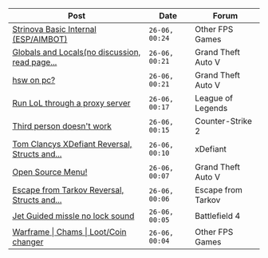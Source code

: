 |Post|Date|Forum|
|----|----|-----|
|[Strinova Basic Internal (ESP/AIMBOT)](https://www.unknowncheats.me/forum/other-fps-games/643994-strinova-basic-internal-esp-aimbot.html)|`26-06, 00:24`|Other FPS Games|
|[Globals and Locals(no discussion, read page...](https://www.unknowncheats.me/forum/grand-theft-auto-v/500059-globals-locals-discussion-read-page-1-a.html)|`26-06, 00:21`|Grand Theft Auto V|
|[hsw on pc?](https://www.unknowncheats.me/forum/grand-theft-auto-v/644029-hsw-pc.html)|`26-06, 00:21`|Grand Theft Auto V|
|[Run LoL through a proxy server](https://www.unknowncheats.me/forum/league-of-legends/643976-run-lol-proxy-server.html)|`26-06, 00:17`|League of Legends|
|[Third person doesn't work](https://www.unknowncheats.me/forum/counter-strike-2-a/643793-third-person-doesnt.html)|`26-06, 00:15`|Counter-Strike 2|
|[Tom Clancys XDefiant Reversal, Structs and...](https://www.unknowncheats.me/forum/xdefiant/464903-tom-clancys-xdefiant-reversal-structs-offsets.html)|`26-06, 00:10`|xDefiant|
|[Open Source Menu!](https://www.unknowncheats.me/forum/grand-theft-auto-v/642803-source-menu.html)|`26-06, 00:07`|Grand Theft Auto V|
|[Escape from Tarkov Reversal, Structs and...](https://www.unknowncheats.me/forum/escape-from-tarkov/226519-escape-tarkov-reversal-structs-offsets.html)|`26-06, 00:06`|Escape from Tarkov|
|[Jet Guided missle no lock sound](https://www.unknowncheats.me/forum/battlefield-4-a/622209-jet-guided-missle-lock-sound.html)|`26-06, 00:05`|Battlefield 4|
|[Warframe \| Chams \| Loot/Coin changer](https://www.unknowncheats.me/forum/other-fps-games/600451-warframe-chams-loot-coin-changer.html)|`26-06, 00:04`|Other FPS Games|
